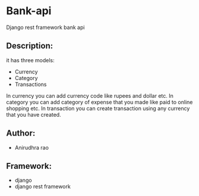 # Bank-api
Django rest framework bank api

## Description:
it has three models:
* Currency
* Category
* Transactions

In currency you can add currency code like rupees and dollar etc.
In category you can add category of expense that you made like paid to online shopping etc.
In transaction you can create transaction using any currency that you have created.



## Author:
* Anirudhra rao

## Framework:
* django
* django rest framework
